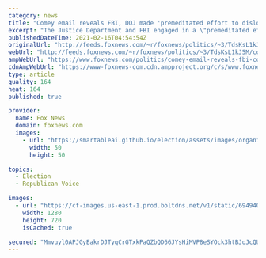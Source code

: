 ```yaml
---
category: news
title: "Comey email reveals FBI, DOJ made 'premeditated effort to dislodge' Trump from office: Gaetz"
excerpt: "The Justice Department and FBI engaged in a \"premeditated effort to dislodge the duly elected president of the United States,\" Rep. Matt Gaetz, R-Fla., charged Monday on \"Hannity.\""
publishedDateTime: 2021-02-16T04:54:54Z
originalUrl: "http://feeds.foxnews.com/~r/foxnews/politics/~3/TdsKsL1kJ5M/comey-email-reveals-fbi-couldnt-sufficiently-corroborate-steele-dossier"
webUrl: "http://feeds.foxnews.com/~r/foxnews/politics/~3/TdsKsL1kJ5M/comey-email-reveals-fbi-couldnt-sufficiently-corroborate-steele-dossier"
ampWebUrl: "https://www.foxnews.com/politics/comey-email-reveals-fbi-couldnt-sufficiently-corroborate-steele-dossier.amp"
cdnAmpWebUrl: "https://www-foxnews-com.cdn.ampproject.org/c/s/www.foxnews.com/politics/comey-email-reveals-fbi-couldnt-sufficiently-corroborate-steele-dossier.amp"
type: article
quality: 164
heat: 164
published: true

provider:
  name: Fox News
  domain: foxnews.com
  images:
    - url: "https://smartableai.github.io/election/assets/images/organizations/foxnews.com-50x50.jpg"
      width: 50
      height: 50

topics:
  - Election
  - Republican Voice

images:
  - url: "https://cf-images.us-east-1.prod.boltdns.net/v1/static/694940094001/f75a584d-26b5-4022-a487-47a7e7f50c59/0e4ba9e4-e5f5-4b02-b0c5-8fe53c0020b1/1280x720/match/image.jpg"
    width: 1280
    height: 720
    isCached: true

secured: "Mmvuyl0APJGyEakrDJTyqCrGTxkPaQZbQD66JYsHiMVP8eSYOck3htBJoJcQUzPTKDEcuy5c0xlS4d6wIWCPAMrn9IL3JEaq5c5riufQ/LpCQ7azqRTMXIqJ+cc2Xe0Ppojr3jspbOj+UixyxLmBi8Mr5ZO4KvVjxZNrAijapNmceEZxhQnmP4WKOdAlMKdN3koadCSnecropyrZj9k/sBcr67ptq6n2bZf9dsDyrtKkRSS22feJwyT2FtpBE5mGxzMxKUgQd1UT9+J6jLzaoUEm5XYH0b3PnxeUD3iTXAsrwUF0yD7QtGOCzKZsco0AyBVeqHP6W2jwVX0VwXIr20GQXLNcXfFbFdm6xSiR6BQ=;9H5nyRglchOZXKpSEGCXAA=="
---
```



